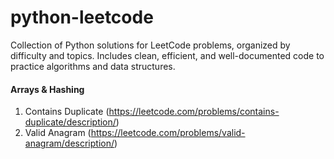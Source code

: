 # python-leetcode
Collection of Python solutions for LeetCode problems, organized by difficulty and topics. Includes clean, efficient, and well-documented code to practice algorithms and data structures.

#### Arrays & Hashing
1. Contains Duplicate (https://leetcode.com/problems/contains-duplicate/description/)
2. Valid Anagram (https://leetcode.com/problems/valid-anagram/description/)
